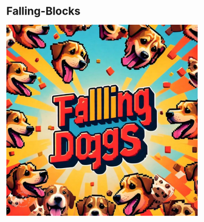 # Falling-Blocks
 
![banner](https://github.com/Navin82005/TempRepo/blob/main/Falling%20Dogs/logo.jpeg)
